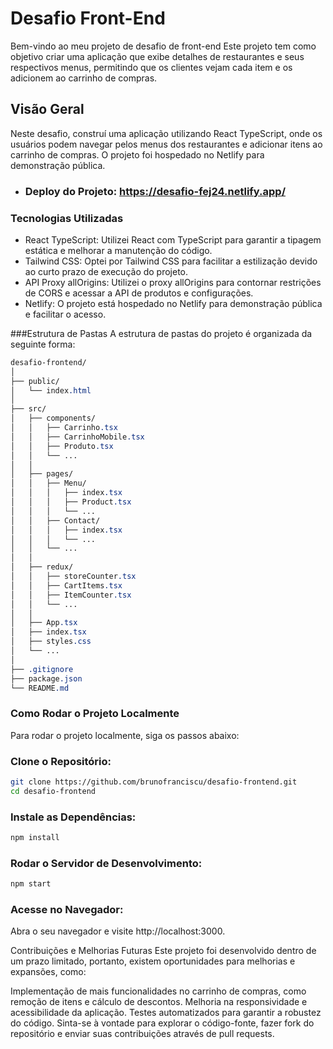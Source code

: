 # Desafio Front-End 
Bem-vindo ao meu projeto de desafio de front-end Este projeto tem como objetivo criar uma aplicação que exibe detalhes de restaurantes e seus respectivos menus, permitindo que os clientes vejam cada item e os adicionem ao carrinho de compras.

## Visão Geral
Neste desafio, construí uma aplicação utilizando React TypeScript, onde os usuários podem navegar pelos menus dos restaurantes e adicionar itens ao carrinho de compras. 
O projeto foi hospedado no Netlify para demonstração pública.

 * ### Deploy do Projeto: https://desafio-fej24.netlify.app/
 

### Tecnologias Utilizadas
 - React TypeScript: Utilizei React com TypeScript para garantir a tipagem estática e melhorar a manutenção do código.
 - Tailwind CSS: Optei por Tailwind CSS para facilitar a estilização devido ao curto prazo de execução do projeto.
 - API Proxy allOrigins: Utilizei o proxy allOrigins para contornar restrições de CORS e acessar a API de produtos e configurações.
 - Netlify: O projeto está hospedado no Netlify para demonstração pública e facilitar o acesso.

###Estrutura de Pastas
A estrutura de pastas do projeto é organizada da seguinte forma:

```css
desafio-frontend/
│
├── public/
│   └── index.html
│
├── src/
│   ├── components/
│   │   ├── Carrinho.tsx
│   │   ├── CarrinhoMobile.tsx
│   │   ├── Produto.tsx
│   │   └── ...
│   │
│   ├── pages/
│   │   ├── Menu/
│   │   │   ├── index.tsx
│   │   │   ├── Product.tsx
│   │   │   └── ...
│   │   ├── Contact/
│   │   │   ├── index.tsx
│   │   │   └── ...
│   │   └── ...
│   │
│   ├── redux/
│   │   ├── storeCounter.tsx
│   │   ├── CartItems.tsx
│   │   ├── ItemCounter.tsx
│   │   └── ...
│   │
│   ├── App.tsx
│   ├── index.tsx
│   ├── styles.css
│   └── ...
│
├── .gitignore
├── package.json
└── README.md
```
### Como Rodar o Projeto Localmente
Para rodar o projeto localmente, siga os passos abaixo:

### Clone o Repositório:

```bash
git clone https://github.com/brunofranciscu/desafio-frontend.git
cd desafio-frontend
```

### Instale as Dependências:

```bash
npm install
```

### Rodar o Servidor de Desenvolvimento:

```bash
npm start
```
### Acesse no Navegador:
Abra o seu navegador e visite http://localhost:3000.

Contribuições e Melhorias Futuras
Este projeto foi desenvolvido dentro de um prazo limitado, portanto, existem oportunidades para melhorias e expansões, como:

Implementação de mais funcionalidades no carrinho de compras, como remoção de itens e cálculo de descontos.
Melhoria na responsividade e acessibilidade da aplicação.
Testes automatizados para garantir a robustez do código.
Sinta-se à vontade para explorar o código-fonte, fazer fork do repositório e enviar suas contribuições através de pull requests.
